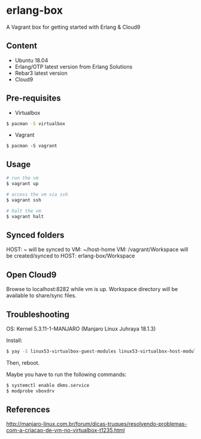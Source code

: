 # erlang-box
A Vagrant box for getting started with Erlang &amp; Cloud9

## Content
- Ubuntu 18.04
- Erlang/OTP latest version from Erlang Solutions
- Rebar3 latest version
- Cloud9

## Pre-requisites
- Virtualbox
```bash
$ pacman -S virtualbox
```
- Vagrant
```
$ pacman -S vagrant
```

## Usage
```bash
# run the vm
$ vagrant up

# access the vm via ssh
$ vagrant ssh

# halt the vm
$ vagrant halt
```


## Synced folders

HOST: ~ will be synced to VM: ~/host-home
VM: /vagrant/Workspace will be created/synced to HOST: erlang-box/Workspace


## Open Cloud9

Browse to localhost:8282 while vm is up.
Workspace directory will be available to share/sync files.


## Troubleshooting

OS: Kernel 5.3.11-1-MANJARO (Manjaro Linux Juhraya 18.1.3)

Install:
```bash
$ yay -S linux53-virtualbox-guest-modules linux53-virtualbox-host-modules linux53-virtualbox-guest-modules linux53-virtualbox-host-modules virtualbox-guest-dkms virtualbox-guest-utils virtualbox-host-dkms
```
Then, reboot.

Maybe you have to run the following commands:
```bash
$ systemctl enable dkms.service
$ modprobe vboxdrv
```

## References

http://manjaro-linux.com.br/forum/dicas-truques/resolvendo-problemas-com-a-criacao-de-vm-no-virtualbox-t1235.html

